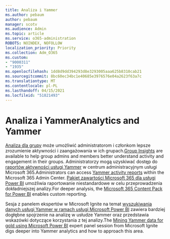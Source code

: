 ```yaml
---
title: Analiza i Yammer
ms.author: pebaum
author: pebaum
manager: scotv
ms.audience: Admin
ms.topic: article
ms.service: o365-administration
ROBOTS: NOINDEX, NOFOLLOW
localization_priority: Priority
ms.collection: Adm_O365
ms.custom:
- "9000311"
- "1935"
ms.openlocfilehash: 1dd8d9dd394293d8e3293005aaa625b8310cab21
ms.sourcegitcommit: 8bc60ec34bc1e40685e3976576e04a2623f63a7c
ms.translationtype: MT
ms.contentlocale: pl-PL
ms.lasthandoff: 04/15/2021
ms.locfileid: "51821493"
---
```

# <a name="analytics-and-yammer"></a><span data-ttu-id="2863d-102">Analiza i Yammer</span><span class="sxs-lookup"><span data-stu-id="2863d-102">Analytics and Yammer</span></span>

<span data-ttu-id="2863d-103">[Analiza dla grupy](https://support.office.com/article/view-group-insights-in-yammer-73f9fa6d-d442-4f25-9194-d5317c9328ab) może umożliwić administratorom i członkom lepsze zrozumienie aktywności i zaangażowania w ich grupach.</span><span class="sxs-lookup"><span data-stu-id="2863d-103">[Group Insights](https://support.office.com/article/view-group-insights-in-yammer-73f9fa6d-d442-4f25-9194-d5317c9328ab) are available to help group admins and members better understand activity and engagement in their groups.</span></span> <span data-ttu-id="2863d-104">Administratorzy mogą uzyskiwać dostęp do [raportów aktywności usługi Yammer](https://docs.microsoft.com/microsoft-365/admin/activity-reports/yammer-activity-report) w centrum administracyjnym usługi Microsoft 365.</span><span class="sxs-lookup"><span data-stu-id="2863d-104">Administrators can access [Yammer activity reports](https://docs.microsoft.com/microsoft-365/admin/activity-reports/yammer-activity-report) within the Microsoft 365 Admin Center.</span></span> <span data-ttu-id="2863d-105">[Pakiet zawartości Microsoft 365 dla usługi Power BI](https://docs.microsoft.com/microsoft-365/admin/usage-analytics/enable-usage-analytics) umożliwia raportowanie niestandardowe w celu przeprowadzenia dokładniejszej analizy.</span><span class="sxs-lookup"><span data-stu-id="2863d-105">For deeper analysis, the [Microsoft 365 Content Pack for Power BI](https://docs.microsoft.com/microsoft-365/admin/usage-analytics/enable-usage-analytics) enables custom reporting.</span></span>

<span data-ttu-id="2863d-106">Sesja z panelem ekspertów w Microsoft Ignite na temat [wyszukiwania danych usługi Yammer w ramach usługi Microsoft Power BI](https://aka.ms/MiningYammerDataIgnite2017) zawiera bardziej dogłębne spojrzenie na analizę w usłudze Yammer oraz przedstawia wskazówki dotyczące korzystania z tej analizy.</span><span class="sxs-lookup"><span data-stu-id="2863d-106">The [Mining Yammer data for gold using Microsoft Power BI](https://aka.ms/MiningYammerDataIgnite2017) expert panel session from Microsoft Ignite digs deeper into Yammer analytics and how to approach this area.</span></span>
